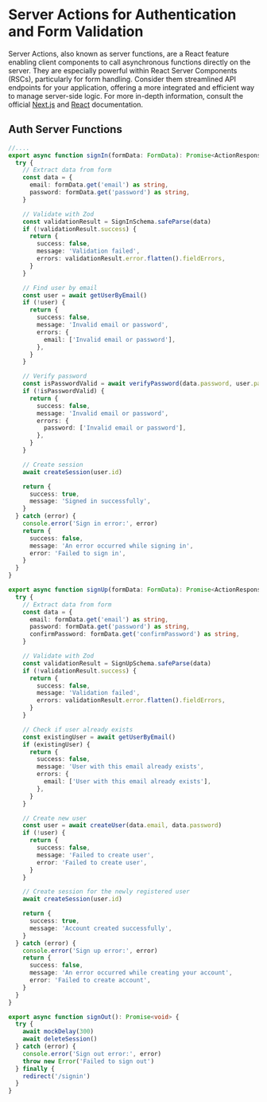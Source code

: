 # Server Actions for Authentication and Form Validation

Server Actions, also known as server functions, are a React feature enabling client components to call asynchronous functions directly on the server. They are especially powerful within React Server Components (RSCs), particularly for form handling. Consider them streamlined API endpoints for your application, offering a more integrated and efficient way to manage server-side logic. For more in-depth information, consult the official [Next.js](https://nextjs.org/docs/app/building-your-application/data-fetching/server-actions-and-mutations) and [React](https://react.dev/reference/rsc/server-functions) documentation.

## Auth Server Functions

```ts
//....
export async function signIn(formData: FormData): Promise<ActionResponse> {
  try {
    // Extract data from form
    const data = {
      email: formData.get('email') as string,
      password: formData.get('password') as string,
    }

    // Validate with Zod
    const validationResult = SignInSchema.safeParse(data)
    if (!validationResult.success) {
      return {
        success: false,
        message: 'Validation failed',
        errors: validationResult.error.flatten().fieldErrors,
      }
    }

    // Find user by email
    const user = await getUserByEmail()
    if (!user) {
      return {
        success: false,
        message: 'Invalid email or password',
        errors: {
          email: ['Invalid email or password'],
        },
      }
    }

    // Verify password
    const isPasswordValid = await verifyPassword(data.password, user.password)
    if (!isPasswordValid) {
      return {
        success: false,
        message: 'Invalid email or password',
        errors: {
          password: ['Invalid email or password'],
        },
      }
    }

    // Create session
    await createSession(user.id)

    return {
      success: true,
      message: 'Signed in successfully',
    }
  } catch (error) {
    console.error('Sign in error:', error)
    return {
      success: false,
      message: 'An error occurred while signing in',
      error: 'Failed to sign in',
    }
  }
}

export async function signUp(formData: FormData): Promise<ActionResponse> {
  try {
    // Extract data from form
    const data = {
      email: formData.get('email') as string,
      password: formData.get('password') as string,
      confirmPassword: formData.get('confirmPassword') as string,
    }

    // Validate with Zod
    const validationResult = SignUpSchema.safeParse(data)
    if (!validationResult.success) {
      return {
        success: false,
        message: 'Validation failed',
        errors: validationResult.error.flatten().fieldErrors,
      }
    }

    // Check if user already exists
    const existingUser = await getUserByEmail()
    if (existingUser) {
      return {
        success: false,
        message: 'User with this email already exists',
        errors: {
          email: ['User with this email already exists'],
        },
      }
    }

    // Create new user
    const user = await createUser(data.email, data.password)
    if (!user) {
      return {
        success: false,
        message: 'Failed to create user',
        error: 'Failed to create user',
      }
    }

    // Create session for the newly registered user
    await createSession(user.id)

    return {
      success: true,
      message: 'Account created successfully',
    }
  } catch (error) {
    console.error('Sign up error:', error)
    return {
      success: false,
      message: 'An error occurred while creating your account',
      error: 'Failed to create account',
    }
  }
}

export async function signOut(): Promise<void> {
  try {
    await mockDelay(300)
    await deleteSession()
  } catch (error) {
    console.error('Sign out error:', error)
    throw new Error('Failed to sign out')
  } finally {
    redirect('/signin')
  }
}
```
